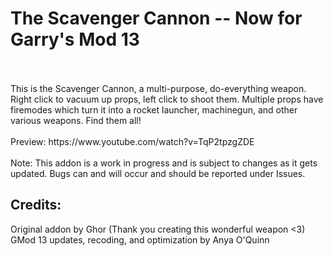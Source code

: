 <h1>The Scavenger Cannon -- Now for Garry's Mod 13</h1><br/>
<br/>
This is the Scavenger Cannon, a multi-purpose, do-everything weapon.  Right click to vacuum up props, left click to shoot them.  Multiple props have firemodes which turn it into a rocket launcher, machinegun, and other various weapons. Find them all!
<br/><br/>
Preview: https://www.youtube.com/watch?v=TqP2tpzgZDE
<br/><br/>
Note: This addon is a work in progress and is subject to changes as it gets updated.  Bugs can and will occur and should be reported under Issues.
<br/>
<h2>Credits:</h2>
Original addon by Ghor (Thank you creating this wonderful weapon <3)<br/>
GMod 13 updates, recoding, and optimization by Anya O'Quinn<br/>
